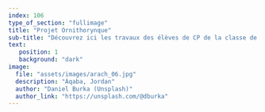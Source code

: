 ```yaml
---
index: 106
type_of_section: "fullimage"
title: "Projet Ornithorynque"
sub-title: "Découvrez ici les travaux des élèves de CP de la classe de Madame Marckert ... après les congés d'été."
text:
   position: 1
   background: "dark"
image:
  file: "assets/images/arach_06.jpg"
  description: "Áqaba, Jordan"
  author: "Daniel Burka (Unsplash)"
  author_link: "https://unsplash.com/@dburka"
---
```


